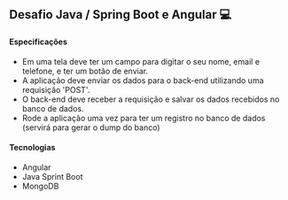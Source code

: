 ## Desafio Java / Spring Boot  e Angular :computer:

#### Especificações

* Em uma tela deve ter um campo para digitar o seu nome, email e telefone, e ter um botão de enviar.
* A aplicação deve enviar os dados para o back-end utilizando uma requisição 'POST'.
* O back-end deve receber a requisição e salvar os dados recebidos no banco de dados.
* Rode a aplicação uma vez para ter um registro no banco de dados (servirá para gerar o dump do banco)

#### Tecnologias

* Angular
* Java Sprint Boot
* MongoDB

